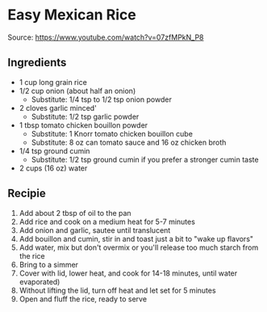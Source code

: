 # Easy Mexican Rice

Source: https://www.youtube.com/watch?v=07zfMPkN_P8

## Ingredients

- 1 cup long grain rice
- 1/2 cup onion (about half an onion)
  - Substitute: 1/4 tsp to 1/2 tsp onion powder
- 2 cloves garlic minced'
  - Substitute: 1/2 tsp garlic powder
- 1 tbsp tomato chicken bouillon powder
  - Substitute: 1 Knorr tomato chicken bouillon cube
  - Substitute: 8 oz can tomato sauce and 16 oz chicken broth
- 1/4 tsp ground cumin
  - Substitute: 1/2 tsp ground cumin if you prefer a stronger cumin taste
- 2 cups (16 oz) water

## Recipie

1. Add about 2 tbsp of oil to the pan
2. Add rice and cook on a medium heat for 5-7 minutes
3. Add onion and garlic, sautee until translucent
4. Add bouillon and cumin, stir in and toast just a bit to "wake up flavors"
6. Add water, mix but don't overmix or you'll release too much starch from the rice
7. Bring to a simmer
8. Cover with lid, lower heat, and cook for 14-18 minutes, until water evaporated)
9. Without lifting the lid, turn off heat and let set for 5 minutes
10. Open and fluff the rice, ready to serve
